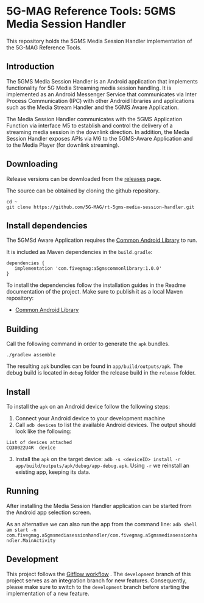 # 5G-MAG Reference Tools: 5GMS Media Session Handler 

This repository holds the 5GMS Media Session Handler implementation of the 5G-MAG Reference Tools.

## Introduction

The 5GMS Media Session Handler is an Android application that implements functionality for 5G Media
Streaming media session handling. It is implemented as an Android Messenger Service that
communicates via Inter Process Communication (IPC) with other Android libraries and applications
such as the Media Stream Handler and the 5GMS Aware Application.

The Media Session Handler communicates with the 5GMS Application Function via interface M5 to
establish and control the delivery of a streaming media session in the downlink direction. In
addition, the Media Session Handler exposes APIs via M6 to the 5GMS-Aware Application and to the
Media Player (for downlink streaming).

## Downloading

Release versions can be downloaded from
the [releases](https://github.com/5G-MAG/rt-5gms-media-session-handler/releases) page.

The source can be obtained by cloning the github repository.

```
cd ~
git clone https://github.com/5G-MAG/rt-5gms-media-session-handler.git
```

## Install dependencies
The 5GMSd Aware Application requires the [Common Android Library](https://github.com/5G-MAG/rt-5gms-common-android-library) to run.

It is included as Maven dependencies in the `build.gradle`:

````
dependencies {
   implementation 'com.fivegmag:a5gmscommonlibrary:1.0.0'
}
````

To install the dependencies follow the  installation guides in the Readme documentation of the project. Make sure to publish it as a local Maven repository:

* [Common Android Library](https://github.com/5G-MAG/rt-5gms-common-android-library#publish-to-local-maven-repository)

## Building

Call the following command in order to generate the `apk` bundles.

````
./gradlew assemble
````

The resulting `apk` bundles can be found in `app/build/outputs/apk`. The debug build is located
in `debug` folder the release build in the `release` folder.

## Install

To install the `apk` on an Android device follow the following steps:

1. Connect your Android device to your development machine
2. Call `adb devices` to list the available Android devices. The output should look like the
   following:

````
List of devices attached
CQ30022U4R	device
````

3. Install the `apk` on the target
   device: `adb -s <deviceID> install -r app/build/outputs/apk/debug/app-debug.apk`. Using `-r`
   we reinstall an existing app, keeping its data.

## Running

After installing the Media Session Handler application can be started from the Android app selection
screen.

As an alternative we can also run the app from the command
line: `adb shell am start -n com.fivegmag.a5gmsmediasessionhandler/com.fivegmag.a5gmsmediasessionhandler.MainActivity `

## Development

This project follows
the [Gitflow workflow](https://www.atlassian.com/git/tutorials/comparing-workflows/gitflow-workflow)
. The `development`
branch of this project serves as an integration branch for new features. Consequently, please make
sure to switch to the `development`
branch before starting the implementation of a new feature. 